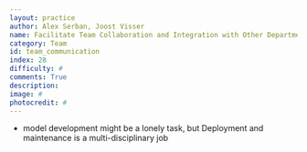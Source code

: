 ```yaml
---
layout: practice
author: Alex Serban, Joost Visser
name: Facilitate Team Collaboration and Integration with Other Departments
category: Team
id: team_communication
index: 28
difficulty: #
comments: True
description:
image: #
photocredit: #
---
```



- model development might be a lonely task, but Deployment and maintenance is a multi-disciplinary job